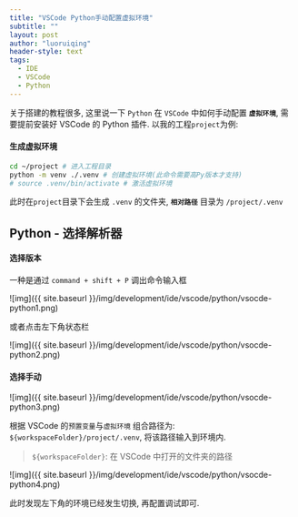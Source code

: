 ```yaml
---
title: "VSCode Python手动配置虚拟环境"
subtitle: ""
layout: post
author: "luoruiqing"
header-style: text
tags:
  - IDE
  - VSCode
  - Python
---
```


关于搭建的教程很多, 这里说一下 `Python` 在 `VSCode` 中如何手动配置 **`虚拟环境`**, 需要提前安装好 VSCode 的 Python 插件. 以我的工程`project`为例:

#### 生成虚拟环境

```sh
cd ~/project # 进入工程目录
python -m venv ./.venv # 创建虚拟环境(此命令需要高Py版本才支持)
# source .venv/bin/activate # 激活虚拟环境
```

此时在`project`目录下会生成 `.venv` 的文件夹, **`相对路径`** 目录为 `/project/.venv`

## Python - 选择解析器

#### 选择版本

一种是通过 `command + shift + P` 调出命令输入框

![img]({{ site.baseurl }}/img/development/ide/vscode/python/vsocde-python1.png)

或者点击左下角状态栏

![img]({{ site.baseurl }}/img/development/ide/vscode/python/vsocde-python2.png)

#### 选择手动

![img]({{ site.baseurl }}/img/development/ide/vscode/python/vsocde-python3.png)

根据 VSCode 的`预置变量`与`虚拟环境` 组合路径为: `${workspaceFolder}/project/.venv`, 将该路径输入到环境内.

> `${workspaceFolder}`: 在 VSCode 中打开的文件夹的路径


![img]({{ site.baseurl }}/img/development/ide/vscode/python/vsocde-python4.png)

此时发现左下角的环境已经发生切换, 再配置调试即可.


